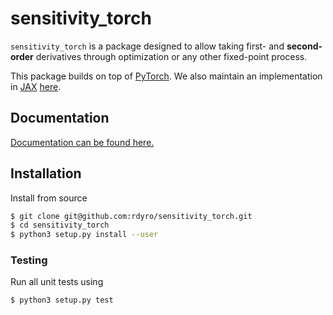# sensitivity_torch

``sensitivity_torch`` is a package designed to allow taking first- and
**second-order** derivatives through optimization or any other fixed-point
process.

This package builds on top of [PyTorch](https://pytorch.org/). We also
maintain an implementation in [JAX](https://github.com/google/jax)
[here](https://rdyro.github.io/sensitivity_jax/).

## Documentation

[Documentation can be found here.](https://rdyro.github.io/sensitivity_torch/)

## Installation

Install from source
```bash
$ git clone git@github.com:rdyro/sensitivity_torch.git
$ cd sensitivity_torch
$ python3 setup.py install --user
```

### Testing

Run all unit tests using
```bash
$ python3 setup.py test
```
